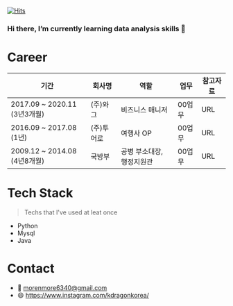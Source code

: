 [![Hits](https://hits.seeyoufarm.com/api/count/incr/badge.svg?url=https%3A%2F%2Fgithub.com%2Fkdragonkorea%2Fkdragonkorea&count_bg=%2379C83D&title_bg=%23555555&icon=&icon_color=%23E7E7E7&title=hits&edge_flat=false)](https://hits.seeyoufarm.com)

### Hi there, I’m currently learning data analysis skills 👋

<!--
**kdragonkorea/kdragonkorea** is a ✨ _special_ ✨ repository because its `README.md` (this file) appears on your GitHub profile.

Here are some ideas to get you started:

- 🔭 I’m currently working on ...
- 🌱 I’m currently learning data analysis skills
- 👯 I’m looking to collaborate on ...
- 🤔 I’m looking for help with ...
- 💬 Ask me about ...
- 📫 How to reach me: ...
- 😄 Pronouns: ...
- ⚡ Fun fact: ...
-->


# Career
|기간   |회사명   |역할   |업무   |참고자료   |
|---|---|---|---|---|
| 2017.09 ~ 2020.11 (3년3개월) |(주)와그 |비즈니스 매니저 |00업무 |URL |
| 2016.09 ~ 2017.08 (1년) |(주)투어로 |여행사 OP |00업무 |URL |
| 2009.12 ~ 2014.08 (4년8개월) |국방부 |공병 부소대장, 행정지원관 |00업무 |URL |

# Tech Stack
> Techs that I've used at leat once
* Python
* Mysql
* Java


# Contact
* :email: morenmore6340@gmail.com
* :smile: https://www.instagram.com/kdragonkorea/

